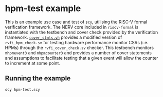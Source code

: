 # hpm-test example

This is an example use case and test of `scy`, utilising the RISC-V formal verification framework.
The NERV core included in `riscv-formal` is instantiated with the testbench and cover check provided
by the verification framework.  [`cover_stmts.vh`](cover_stmts.vh) provides a modified version of
`rvfi_hpm_check.sv` for testing hardware performance monitor CSRs (i.e. HPMs) through the
`rvfi_cover_check.sv` checker.  This testbench monitors `mhpmevent3` and `mhpmcounter3` and provides
a number of cover statements and assumptions to facilitate testing that a given event will allow the
counter to increment at some point.

## Running the example

`scy hpm-test.scy`
